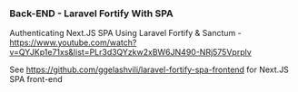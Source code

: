 ### Back-END - Laravel Fortify With SPA

Authenticating Next.JS SPA Using Laravel Fortify & Sanctum - https://www.youtube.com/watch?v=QYJKp1e71xs&list=PLr3d3QYzkw2xBW6JN490-NRj575Vprplv

See https://github.com/ggelashvili/laravel-fortify-spa-frontend for Next.JS SPA front-end
